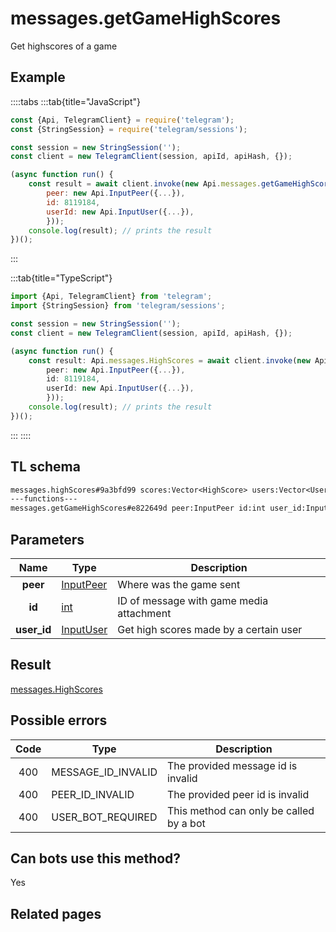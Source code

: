# messages.getGameHighScores

Get highscores of a game

## Example

::::tabs
:::tab{title="JavaScript"}

```js
const {Api, TelegramClient} = require('telegram');
const {StringSession} = require('telegram/sessions');

const session = new StringSession('');
const client = new TelegramClient(session, apiId, apiHash, {});

(async function run() {
    const result = await client.invoke(new Api.messages.getGameHighScores({
		peer: new Api.InputPeer({...}),
		id: 8119184,
		userId: new Api.InputUser({...}),
		}));
    console.log(result); // prints the result
})();

```

:::

:::tab{title="TypeScript"}

```ts
import {Api, TelegramClient} from 'telegram';
import {StringSession} from 'telegram/sessions';

const session = new StringSession('');
const client = new TelegramClient(session, apiId, apiHash, {});

(async function run() {
    const result: Api.messages.HighScores = await client.invoke(new Api.messages.getGameHighScores({
		peer: new Api.InputPeer({...}),
		id: 8119184,
		userId: new Api.InputUser({...}),
		}));
    console.log(result); // prints the result
})();

```

:::
::::

## TL schema

```txt
messages.highScores#9a3bfd99 scores:Vector<HighScore> users:Vector<User> = messages.HighScores;
---functions---
messages.getGameHighScores#e822649d peer:InputPeer id:int user_id:InputUser = messages.HighScores;
```

## Parameters

|    Name     | Type                                                  | Description                              |
| :---------: | ----------------------------------------------------- | ---------------------------------------- |
|  **peer**   | [InputPeer](https://core.telegram.org/type/InputPeer) | Where was the game sent                  |
|   **id**    | [int](https://core.telegram.org/type/int)             | ID of message with game media attachment |
| **user_id** | [InputUser](https://core.telegram.org/type/InputUser) | Get high scores made by a certain user   |

## Result

[messages.HighScores](https://core.telegram.org/type/messages.HighScores)

## Possible errors

| Code | Type               | Description                             |
| :--: | ------------------ | --------------------------------------- |
| 400  | MESSAGE_ID_INVALID | The provided message id is invalid      |
| 400  | PEER_ID_INVALID    | The provided peer id is invalid         |
| 400  | USER_BOT_REQUIRED  | This method can only be called by a bot |

## Can bots use this method?

Yes

## Related pages
